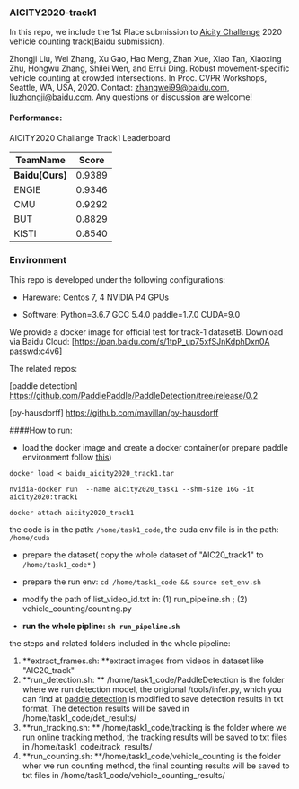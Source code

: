 ### AICITY2020-track1
In this repo, we include the 1st Place submission to [Aicity Challenge](https://www.aicitychallenge.org/) 2020 vehicle counting track(Baidu submission).

Zhongji Liu, Wei Zhang, Xu Gao, Hao Meng, Zhan Xue, Xiao Tan, Xiaoxing Zhu, Hongwu Zhang, Shilei Wen, and Errui Ding. Robust movement-specific vehicle counting at crowded intersections. In Proc. CVPR Workshops, Seattle, WA, USA, 2020.
Contact: zhangwei99@baidu.com, liuzhongji@baidu.com. Any questions or discussion are welcome!

#### Performance:

AICITY2020 Challange Track1 Leaderboard

| TeamName        | Score  |
| --------------- | ------ |
| **Baidu(Ours)** | 0.9389 |
| ENGIE           | 0.9346 |
| CMU             | 0.9292 |
| BUT             | 0.8829 |
| KISTI           | 0.8540 |

### Environment

This repo is developed under the following configurations:

+ Hareware: Centos 7, 4 NVIDIA P4 GPUs

+ Software: Python=3.6.7 GCC 5.4.0 paddle=1.7.0 CUDA=9.0

We provide a docker image for official test for track-1 datasetB. 
Download via Baidu Cloud: [https://pan.baidu.com/s/1tpP_up75xfSJnKdphDxn0A passwd:c4v6]

The related repos:

[paddle detection] https://github.com/PaddlePaddle/PaddleDetection/tree/release/0.2

[py-hausdorff] https://github.com/mavillan/py-hausdorff

####How to run:

+ load the docker image and create a docker container(or prepare paddle environment follow [this](https://github.com/PaddlePaddle/Paddle))

`docker load < baidu_aicity2020_track1.tar`

`nvidia-docker run  --name aicity2020_task1 --shm-size 16G -it aicity2020:track1`

`docker attach aicity2020_track1`

the code is in the path: `/home/task1_code`, the cuda env file is in the path: `/home/cuda`

+ prepare the dataset( copy the whole dataset of "AIC20_track1" to `/home/task1_code*` )
+ prepare the run env:   `cd /home/task1_code && source set_env.sh`
+ modify the path of list_video_id.txt in: (1) run_pipeline.sh ; (2) vehicle_counting/counting.py

+ **run the whole pipline:  `sh run_pipeline.sh`**

the steps and related folders included in the whole pipeline:

1. **extract_frames.sh: **extract images from videos in dataset like "AIC20_track"
2. **run_detection.sh: ** /home/task1_code/PaddleDetection is the folder where we run detection model, the origional /tools/infer.py, which you can find at [paddle detection](https://github.com/PaddlePaddle/PaddleDetection/tree/release/0.2/tools) is modified to save detection results in txt format. The detection results will be saved in /home/task1_code/det_results/
3. **run_tracking.sh: ** /home/task1_code/tracking is the folder where we run online tracking method, the tracking results will be saved to txt files in /home/task1_code/track_results/
4. **run_counting.sh: **/home/task1_code/vehicle_counting is the folder wher we run counting method, the final counting results will be saved to txt files in /home/task1_code/vehicle_counting_results/

